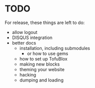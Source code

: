 # TODO

For release, these things are left to do:

* allow logout
* DISQUS integration
* better docs
  * installation, including submodules
    * or how to use gems
  * how to set up TofuBlox
  * making new blocks
  * theming your website
  * hacking
  * dumping and loading
